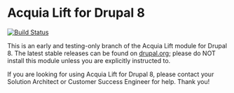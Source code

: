 # Acquia Lift for Drupal 8
[![Build Status](https://travis-ci.org/acquia/acquia_lift.svg?branch=8.x-3.x)](https://travis-ci.org/acquia/acquia_lift)

This is an early and testing-only branch of the Acquia Lift module for Drupal 8. The latest stable releases can be found on [drupal.org](https://www.drupal.org/project/acquia_lift/releases); please do NOT install this module unless you are explicitly instructed to.

If you are looking for using Acquia Lift for Drupal 8, please contact your Solution Architect or Customer Success Engineer for help. Thank you!
